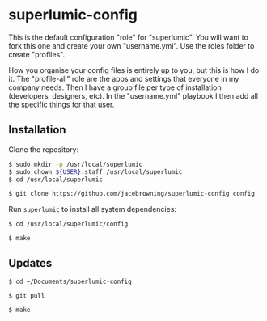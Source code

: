 # superlumic-config

This is the default configuration "role" for "superlumic". You will want
to fork this one and create your own "username.yml". Use the roles
folder to create "profiles".

How you organise your config files is entirely up to you, but this is
how I do it. The "profile-all" role are the apps and settings that
everyone in my company needs. Then I have a group file per type of
installation (developers, designers, etc). In the "username.yml"
playbook I then add all the specific things for that user.

## Installation

Clone the repository:

```sh
$ sudo mkdir -p /usr/local/superlumic
$ sudo chown ${USER}:staff /usr/local/superlumic
$ cd /usr/local/superlumic

$ git clone https://github.com/jacebrowning/superlumic-config config
```

Run `superlumic` to install all system dependencies:

```
$ cd /usr/local/superlumic/config

$ make
```

## Updates

```
$ cd ~/Documents/superlumic-config

$ git pull

$ make
```

